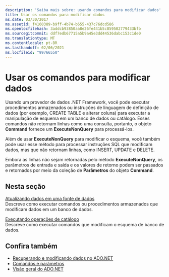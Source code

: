 ```yaml
---
description: 'Saiba mais sobre: usando comandos para modificar dados'
title: Usar os comandos para modificar dados
ms.date: 03/30/2017
ms.assetid: f4160389-b9ff-4b74-b655-437c76dcd586
ms.openlocfilehash: 3addcb93850aa8e26fe441b5c859502779433bfb
ms.sourcegitcommit: ddf7edb67715a5b9a45e3dd44536dabc153c1de0
ms.translationtype: MT
ms.contentlocale: pt-BR
ms.lasthandoff: 02/06/2021
ms.locfileid: "99766550"
---
```

# <a name="using-commands-to-modify-data"></a>Usar os comandos para modificar dados

Usando um provedor de dados .NET Framework, você pode executar procedimentos armazenados ou instruções de linguagem de definição de dados (por exemplo, CREATE TABLE e alterar coluna) para executar a manipulação de esquema em um banco de dados ou catálogo. Esses comandos não retornam linhas como uma consulta, portanto, o objeto **Command** fornece um **ExecuteNonQuery** para processá-los.  
  
 Além de usar **ExecuteNonQuery** para modificar o esquema, você também pode usar esse método para processar instruções SQL que modificam dados, mas que não retornam linhas, como INSERT, UPDATE e DELETE.  
  
 Embora as linhas não sejam retornadas pelo método **ExecuteNonQuery**, os parâmetros de entrada e saída e os valores de retorno podem ser passados e retornados por meio da coleção de **Parâmetros** do objeto **Command**.  
  
## <a name="in-this-section"></a>Nesta seção  

 [Atualizando dados em uma fonte de dados](updating-data-in-a-data-source.md)  
 Descreve como executar comandos ou procedimentos armazenados que modificam dados em um banco de dados.  
  
 [Executando operações de catálogo](performing-catalog-operations.md)  
 Descreve como executar comandos que modificam o esquema de banco de dados.  
  
## <a name="see-also"></a>Confira também

- [Recuperando e modificando dados no ADO.NET](retrieving-and-modifying-data.md)
- [Comandos e parâmetros](commands-and-parameters.md)
- [Visão geral do ADO.NET](ado-net-overview.md)
